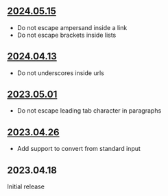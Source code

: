 ## [2024.05.15](https://github.com/dundalek/longdown/compare/2024.04.13...2024.05.15)

- Do not escape ampersand inside a link
- Do not escape brackets inside lists

## [2024.04.13](https://github.com/dundalek/longdown/compare/2023.05.01...2024.04.13)

- Do not underscores inside urls

## [2023.05.01](https://github.com/dundalek/longdown/compare/2023.04.26...2023.05.01)

- Do not escape leading tab character in paragraphs

## [2023.04.26](https://github.com/dundalek/longdown/compare/2023.04.18...2023.04.26)

- Add support to convert from standard input

## 2023.04.18

Initial release
